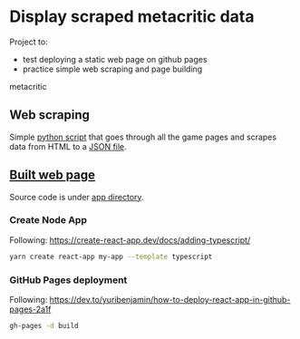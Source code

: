 # Display scraped metacritic data

Project to:

- test deploying a static web page on github pages
- practice simple web scraping and page building

metacritic

## Web scraping

Simple [python script](https://github.com/TatuMakinen/metacritic/blob/master/metacritic.py) that goes through all the game pages and scrapes data from HTML to a [JSON file](https://github.com/TatuMakinen/metacritic/blob/master/metacritic.json).

## [Built web page](http://TatuMakinen.github.io/metacritic)

Source code is under [app directory](https://github.com/TatuMakinen/metacritic/tree/master/app).

### Create Node App

Following: https://create-react-app.dev/docs/adding-typescript/

```bash
yarn create react-app my-app --template typescript
```

### GitHub Pages deployment

Following: https://dev.to/yuribenjamin/how-to-deploy-react-app-in-github-pages-2a1f

```bash
gh-pages -d build
```
